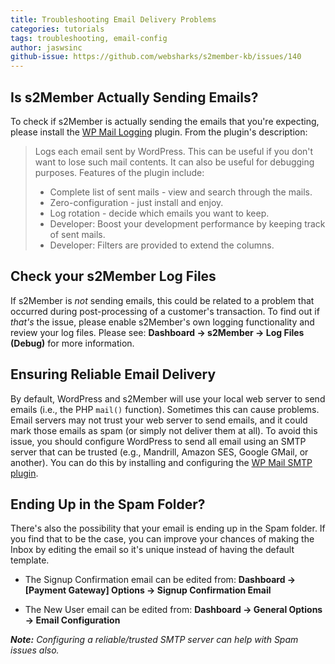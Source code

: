 ```yaml
---
title: Troubleshooting Email Delivery Problems
categories: tutorials
tags: troubleshooting, email-config
author: jaswsinc
github-issue: https://github.com/websharks/s2member-kb/issues/140
---
```


## Is s2Member Actually Sending Emails?

To check if s2Member is actually sending the emails that you're expecting, please install the [WP Mail Logging](https://wordpress.org/plugins/wp-mail-logging/) plugin. From the plugin's description:

> Logs each email sent by WordPress. This can be useful if you don't want to lose such mail contents. It can also be useful for debugging purposes. Features of the plugin include:
> - Complete list of sent mails - view and search through the mails.
> - Zero-configuration - just install and enjoy.
> - Log rotation - decide which emails you want to keep.
> - Developer: Boost your development performance by keeping track of sent mails.
> - Developer: Filters are provided to extend the columns.

## Check your s2Member Log Files

If s2Member is _not_ sending emails, this could be related to a problem that occurred during post-processing of a customer's transaction. To find out if _that's_ the issue, please enable s2Member's own logging functionality and review your log files. Please see: **Dashboard → s2Member → Log Files (Debug)** for more information.

## Ensuring Reliable Email Delivery

By default, WordPress and s2Member will use your local web server to send emails (i.e., the PHP `mail()` function). Sometimes this can cause problems. Email servers may not trust your web server to send emails, and it could mark those emails as spam (or simply not deliver them at all). To avoid this issue, you should configure WordPress to send all email using an SMTP server that can be trusted (e.g., Mandrill, Amazon SES, Google GMail, or another). You can do this by installing and configuring the [WP Mail SMTP plugin](http://wordpress.org/extend/plugins/wp-mail-smtp/).

## Ending Up in the Spam Folder?

There's also the possibility that your email is ending up in the Spam folder. If you find that to be the case, you can improve your chances of making the Inbox by editing the email so it's unique instead of having the default template.

<div class="li-margins"></div>

- The Signup Confirmation email can be edited from:
  **Dashboard → [Payment Gateway] Options → Signup Confirmation Email**

- The New User email can be edited from:
  **Dashboard → General Options → Email Configuration**

_**Note:** Configuring a reliable/trusted SMTP server can help with Spam issues also._
